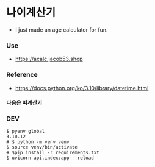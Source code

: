 # 나이계산기
- I just made an age calculator for fun.
### Use
- https://acalc.jacob53.shop

### Reference
- https://docs.python.org/ko/3.10/library/datetime.html
#### 다음은 띠계산기

### DEV
```
$ pyenv global
3.10.12
# $ python -m venv venv
$ source venv/bin/activate
# $pip install -r requirements.txt
$ uvicorn api.index:app --reload
```
